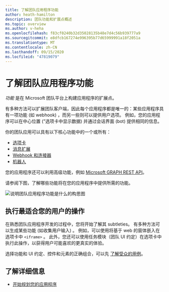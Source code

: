 ```yaml
---
title: 了解团队应用程序功能
author: heath-hamilton
description: 团队功能和扩展点概述
ms.topic: overview
ms.author: v-heha
ms.openlocfilehash: f83cf0240b32d35028135b48e7d4c56b939777a9
ms.sourcegitcommit: e8dfcb167274e996395b77d65999991a18f2051a
ms.translationtype: MT
ms.contentlocale: zh-CN
ms.lasthandoff: 09/15/2020
ms.locfileid: "47819079"
---
```

# <a name="understanding-teams-app-capabilities"></a>了解团队应用程序功能

*功能* 是在 Microsoft 团队平台上构建应用程序的扩展点。

有多种方法可以扩展团队客户端，因此每个应用程序都是唯一的：某些应用程序具有一项功能 (如 webhook) ，而另一些则可以提供用户选项。 例如，您的应用程序可以在中心位置 ("选项卡中显示数据) 并通过会话界面 (bot) 提供相同的信息。

你的团队应用可以具有以下核心功能中的一个或所有：

* [选项卡](../tabs/what-are-tabs.md)
* [消息扩展](../messaging-extensions/what-are-messaging-extensions.md)
* [Webhook 和连接器](../webhooks-and-connectors/what-are-webhooks-and-connectors.md)
* [机器人](../bots/what-are-bots.md)

您的应用程序还可以利用高级功能，例如 [Microsoft GRAPH REST API](../graph-api/rsc/resource-specific-consent.md)。

请参阅下图，了解哪些功能将在您的应用程序中提供所需的功能。

![说明团队应用程序功能是什么的构思图](doc-links/images/capabilities-overview.png)

## <a name="doing-whats-best-for-your-users"></a>执行最适合您的用户的操作

在熟悉团队应用程序开发的过程中，您将开始了解其 subtleties。 有多种方法可以生成某些功能 (如收集用户输入) 。 例如，可以使用将基于 web 的窗体嵌入在选项卡中 `<iframe>` 。 此外，您还可以使用任务模块（团队 UI 约定）在选项卡中执行此操作，以获得用户可能喜欢的更真实的体验。

选择功能和 UI 约定、控件和元素的正确组合，可以先 [了解受众的用例](../concepts/design/understand-use-cases.md)。

## <a name="learn-more"></a>了解详细信息

* [开始规划您的应用程序](../concepts/extensibility-points.md)
